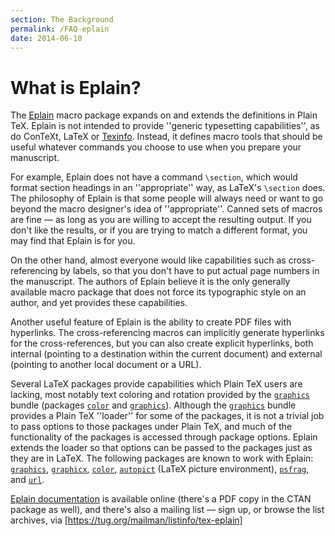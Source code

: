 ```yaml
---
section: The Background
permalink: /FAQ-eplain
date: 2014-06-10
---
```


# What is Eplain?

The [Eplain](http://tug.org/eplain)
macro package expands on and extends the definitions in Plain TeX.
Eplain is not intended to provide ''generic typesetting
capabilities'', as do ConTeXt, LaTeX or
[Texinfo](/FAQ-texinfo).  Instead, it defines macro tools that
should be useful whatever commands you choose to use when you prepare
your manuscript.

For example, Eplain does not have a command `\section`,
which would format section headings in an ''appropriate'' way, as
LaTeX's `\section` does.  The philosophy of Eplain is that
some people will always need or want to go beyond the macro designer's
idea of ''appropriate''.  Canned sets of macros are fine&nbsp;&mdash; as long as you
are willing to accept the resulting output.  If you don't like the
results, or if you are trying to match a different format, you may
find that Eplain is for you.

On the other hand, almost everyone would like capabilities such as
cross-referencing by labels, so that you don't have to put actual page
numbers in the manuscript.  The authors of Eplain believe it is the
only generally available macro package that does not force its
typographic style on an author, and yet provides these capabilities.

Another useful feature of Eplain is the ability to create PDF files
with hyperlinks.  The cross-referencing macros can implicitly generate
hyperlinks for the cross-references, but you can also create explicit
hyperlinks, both internal (pointing to a destination within the
current document) and external (pointing to another local document or
a URL).

Several LaTeX packages provide capabilities which Plain TeX
users are lacking, most notably text coloring and rotation provided by
the [`graphics`](https://ctan.org/pkg/graphics) bundle (packages [`color`](https://ctan.org/pkg/color) and
[`graphics`](https://ctan.org/pkg/graphics)).  Although the [`graphics`](https://ctan.org/pkg/graphics) bundle provides
a Plain TeX ''loader'' for some of the packages, it is not a
trivial job to pass options to those packages under Plain TeX, and
much of the functionality of the packages is accessed through package
options.  Eplain extends the loader so that options can be passed
to the packages just as they are in LaTeX.  The following packages are
known to work with Eplain:  [`graphics`](https://ctan.org/pkg/graphics), [`graphicx`](https://ctan.org/pkg/graphicx),
[`color`](https://ctan.org/pkg/color), [`autopict`](https://ctan.org/pkg/autopict) (LaTeX picture environment),
[`psfrag`](https://ctan.org/pkg/psfrag), and [`url`](https://ctan.org/pkg/url).

[Eplain documentation](https://www.tug.org/eplain/doc/eplain.html) is
available online (there's a PDF copy in the CTAN
package as well), and there's also a mailing list&nbsp;&mdash; sign up, or
browse the list archives, via
[https://tug.org/mailman/listinfo/tex-eplain]


